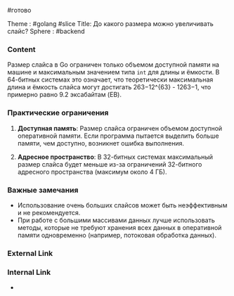 #готово 

Theme : #golang #slice
Title: До какого размера можно увеличивать слайс?
Sphere : #backend

### Content

Размер слайса в Go ограничен только объемом доступной памяти на машине и максимальным значением типа `int` для длины и ёмкости. В 64-битных системах это означает, что теоретически максимальная длина и ёмкость слайса могут достигать 263−12^{63} - 1263−1, что примерно равно 9.2 эксабайтам (EB).

### Практические ограничения

1. **Доступная память**: Размер слайса ограничен объемом доступной оперативной памяти. Если программа пытается выделить больше памяти, чем доступно, возникнет ошибка выполнения.
    
2. **Адресное пространство**: В 32-битных системах максимальный размер слайса будет меньше из-за ограничений 32-битного адресного пространства (максимум около 4 ГБ).

### Важные замечания

- Использование очень больших слайсов может быть неэффективным и не рекомендуется.
- При работе с большими массивами данных лучше использовать методы, которые не требуют хранения всех данных в оперативной памяти одновременно (например, потоковая обработка данных).

### External Link



### Internal Link

- 